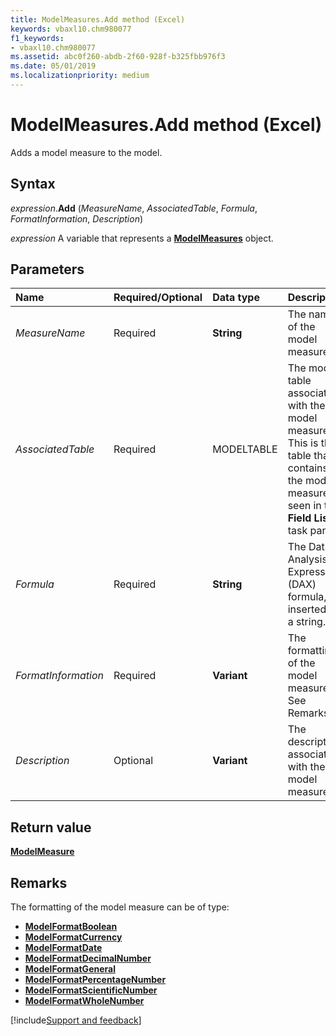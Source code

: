 ```yaml
---
title: ModelMeasures.Add method (Excel)
keywords: vbaxl10.chm980077
f1_keywords:
- vbaxl10.chm980077
ms.assetid: abc0f260-abdb-2f60-928f-b325fbb976f3
ms.date: 05/01/2019
ms.localizationpriority: medium
---
```



# ModelMeasures.Add method (Excel)

Adds a model measure to the model.


## Syntax

_expression_.**Add** (_MeasureName_, _AssociatedTable_, _Formula_, _FormatInformation_, _Description_)

_expression_ A variable that represents a **[ModelMeasures](Excel.modelmeasures.md)** object.

## Parameters

|Name|Required/Optional|Data type|Description|
|:-----|:-----|:-----|:-----|
| _MeasureName_|Required|**String**|The name of the model measure.|
| _AssociatedTable_|Required|MODELTABLE|The model table associated with the model measure. This is the table that contains the model measure, as seen in the **Field List** task pane.|
| _Formula_|Required|**String**|The Data Analysis Expressions (DAX) formula, inserted as a string.|
| _FormatInformation_|Required|**Variant**|The formatting of the model measure. See Remarks. |
| _Description_|Optional|**Variant**|The description associated with the model measure.|

## Return value

**[ModelMeasure](Excel.modelmeasure.md)**


## Remarks

The formatting of the model measure can be of type:

- **[ModelFormatBoolean](Excel.modelformatboolean.md)**
- **[ModelFormatCurrency](Excel.modelformatcurrency.md)**
- **[ModelFormatDate](Excel.modelformatdate.md)**
- **[ModelFormatDecimalNumber](Excel.modelformatdecimalnumber.md)**
- **[ModelFormatGeneral](Excel.modelformatgeneral.md)**
- **[ModelFormatPercentageNumber](Excel.modelformatpercentagenumber.md)**
- **[ModelFormatScientificNumber](Excel.modelformatscientificnumber.md)**
- **[ModelFormatWholeNumber](Excel.modelformatwholenumber.md)**



[!include[Support and feedback](~/includes/feedback-boilerplate.md)]